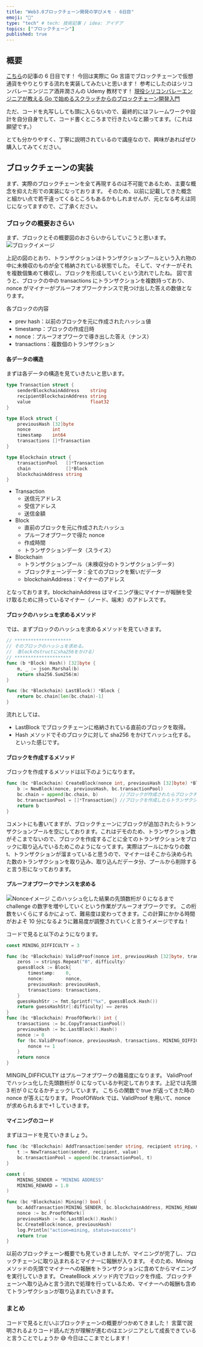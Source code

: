 ```yaml
---
title: "Web3.0ブロックチェーン開発の学びメモ - 6日目"
emoji: "🔖"
type: "tech" # tech: 技術記事 / idea: アイデア
topics: ["ブロックチェーン"]
published: true
---
```


## 概要

[こちら](https://zenn.dev/yuji_momotani/articles/7a0fb6554682d0)の記事の 6 日目です！
今回は実際に Go 言語でブロックチェーンで仮想通貨をやりとりする流れを実装してみたいと思います！
参考にしたのはシリコンバレーエンジニア酒井潤さんの Udemy 教材です！
[現役シリコンバレーエンジニアが教える Go で始めるスクラッチからのブロックチェーン開発入門](https://www.udemy.com/course/go-blockchain/)

ただ、コードを丸写ししても頭に入らないので、最終的にはフレームワークや設計を自分自身でして、コード書くところまで行きたいなと願ってます。（これは願望です。）

とても分かりやすく、丁寧に説明されているので講座なので、興味があればぜひ購入してみてください。

## ブロックチェーンの実装

まず、実際のブロックチェーンを全て再現するのは不可能であるため、主要な概念を抑えた形での実装になっております。
そのため、以前に記載してきた概念と細かい点で若干違ってくるところもあるかもしれませんが、元となる考えは同じになってますので、ご了承ください。

### ブロックの概要おさらい

まず、ブロックとその概要図のおさらいからしていこうと思います。
![ブロックイメージ](/images/85a63920d05e66/block_image.png)

上記の図のとおり、トランザクションはトランザクションプールという入れ物の中に未検収のものが全て格納されている状態でした。
そして、マイナーがそれを複数個集めて検収し、ブロックを形成していくという流れでしたね。
図で言うと、ブロックの中の transactions にトランザクションを複数持っており、nonce がマイナーがプルーフオブワークナンスで見つけ出した答えの数値となります。

各ブロックの内容

- prev hash：以前のブロックを元に作成されたハッシュ値
- timestamp：ブロックの作成日時
- nonce：プルーフオブワークで導き出した答え（ナンス）
- transactions：複数個のトランザクション

#### 各データの構造

まずは各データの構造を見ていきたいと思います。

```go
type Transaction struct {
	senderBlockchainAddress    string
	recipientBlockchainAddress string
	value                      float32
}

type Block struct {
	previousHash [32]byte
	nonce        int
	timestamp    int64
	transactions []*Transaction
}

type Blockchain struct {
	transactionPool   []*Transaction
	chain             []*Block
	blockchainAddress string
}
```

- Transaction
  - 送信元アドレス
  - 受信アドレス
  - 送信金額
- Block
  - 直前のブロックを元に作成されたハッシュ
  - プルーフオブワークで得た nonce
  - 作成時間
  - トランザクションデータ（スライス）
- Blockchain
  - トランザクションプール（未検収分のトランザクションデータ）
  - ブロックチェーンデータ：全てのブロックを繋いだデータ
  - blockchainAddress：マイナーのアドレス

となっております。blockchainAddress はマイニング後にマイナーが報酬を受け取るために持っているマイナー（ノード、端末）のアドレスです。

#### ブロックのハッシュを求めるメソッド

では、まずブロックのハッシュを求めるメソッドを見ていきます。

```go
// *********************
// そのブロックのハッシュを求める。
// （Blockのstructにsha256をかける）
// *********************
func (b *Block) Hash() [32]byte {
	m, _ := json.Marshal(b)
	return sha256.Sum256(m)
}

func (bc *Blockchain) LastBlock() *Block {
	return bc.chain[len(bc.chain)-1]
}
```

流れとしては、

- LastBlock でブロックチェーンに格納されている直前のブロックを取得。
- Hash メソッドでそのブロックに対して sha256 をかけてハッシュ化する。
  といった感じです。

#### ブロックを作成するメソッド

ブロックを作成するメソッドは以下のようになります。

```go
func (bc *Blockchain) CreateBlock(nonce int, previousHash [32]byte) *Block {
	b := NewBlock(nonce, previousHash, bc.transactionPool)
	bc.chain = append(bc.chain, b)        //ブロックが作成されたらブロックチェーンに追加する。
	bc.transactionPool = []*Transaction{} //ブロックを作成したらトランザクションプールを空にする。実際はマイナーがブロックに取り込んだ分だけトランザクションを消していくが、今回はプールに溜まっている全てのトランザクションをブロックに取り込むようにする。
	return b
}
```

コメントにも書いてますが、ブロックチェーンにブロックが追加されたらトランザクションプールを空にしております。これはデモのため、トランザクション数がそこまでないので、ブロックを作成するごとに全てのトランザクションをブロックに取り込んでいるためこのようになってます。実際はプールにかなりの数 t、トランザクションが溜まっていると思うので、マイナーはそこから決められた数のトランザクションを取り込み、取り込んだデータ分、プールから削除すると言う形になっております。

#### プルーフオブワークでナンスを求める

![Nonceイメージ](/images/85a63920d05e66/nonce_image.png)
このハッシュ化した結果の先頭数桁が 0 になるまで challenge の数字を増やしていくという作業がプルーフオブワークです。
この桁数をいくらにするかによって、難易度は変わってきます。この計算にかかる時間がおよそ 10 分になるように難易度が調整されていくと言うイメージですね！

コードで見ると以下のようになります。

```go
const MINING_DIFFICULTY = 3

func (bc *Blockchain) ValidProof(nonce int, previousHash [32]byte, transactions []*Transaction, difficulty int) bool {
	zeros := strings.Repeat("0", difficulty)
	guessBlock := Block{
		timestamp:    0,
		nonce:        nonce,
		previousHash: previousHash,
		transactions: transactions,
	}
	guessHashStr := fmt.Sprintf("%x", guessBlock.Hash())
	return guessHashStr[:difficulty] == zeros
}
func (bc *Blockchain) ProofOfWork() int {
	transactions := bc.CopyTransactionPool()
	previousHash := bc.LastBlock().Hash()
	nonce := 0
	for !bc.ValidProof(nonce, previousHash, transactions, MINING_DIFFICULTY) {
		nonce += 1
	}
	return nonce
}
```

MINGIN_DIFFICULTY はプルーフオブワークの難易度になります。
ValidProof でハッシュ化した先頭数桁が 0 になっているか判定しております。上記では先頭 3 桁が 0 になるかチェックしています。
こちらの関数で true が返ってきた時の nonce が答えになります。
ProofOfWork では、ValidProof を用いて、nonce が求められるまで+1 していきます。

#### マイニングのコード

まずはコードを見ていきましょう。

```go
func (bc *Blockchain) AddTransaction(sender string, recipient string, value float32) {
	t := NewTransaction(sender, recipient, value)
	bc.transactionPool = append(bc.transactionPool, t)
}

const (
	MINING_SENDER = "MINING ADDRESS"
	MINING_REWARD = 1.0
)

func (bc *Blockchain) Mining() bool {
	bc.AddTransaction(MINING_SENDER, bc.blockchainAddress, MINING_REWARD)
	nonce := bc.ProofOfWork()
	previousHash := bc.LastBlock().Hash()
	bc.CreateBlock(nonce, previousHash)
	log.Println("action=mining, status=success")
	return true
}
```

以前のブロックチェーン概要でも見ていきましたが、マイニングが完了し、ブロックチェーンに取り込まれるとマイナーに報酬が入ります。
そのため、Mining メソッドの先頭でマイナーへの報酬をトランザクションに含めてからマイニングを実行していきます。
CreateBlock メソッド内でブロックを作成、ブロックチェーンへ取り込みと言う流れで処理を行っているため、マイナーへの報酬も含めてトランザクションが取り込まれていきます。

### まとめ

コードで見るとだいぶブロックチェーンの概要がつかめてきました！
言葉で説明されるよりコード読んだ方が理解が進むのはエンジニアとして成長できていると言うことでしょうか 😅
今日はここまでとします！
